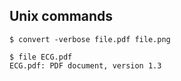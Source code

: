 
## Unix commands ##

```
$ convert -verbose file.pdf file.png
```

```
$ file ECG.pdf  
ECG.pdf: PDF document, version 1.3

```
